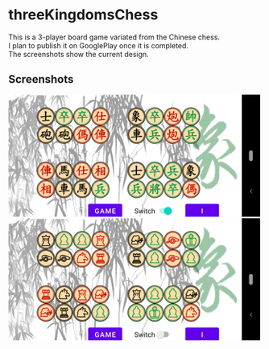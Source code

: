 # threeKingdomsChess
This is a 3-player board game variated from the Chinese chess.<br>
I plan to publish it on GooglePlay once it is completed.<br>
The screenshots show the current design.

## Screenshots

<img src="screenshots/screenshot1.png" alt="Screenshot 1" width="500"/> <br> 
<img src="screenshots/screenshot2.png" alt="Screenshot 2" width="500"/>


